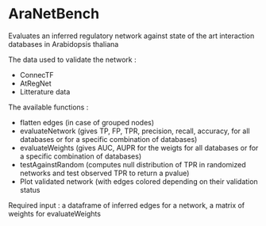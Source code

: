 # AraNetBench
Evaluates an inferred regulatory network against state of the art interaction databases in Arabidopsis thaliana

The data used to validate the network : 

+ ConnecTF
+ AtRegNet
+ Litterature data

The available functions :

+ flatten edges (in case of grouped nodes)
+ evaluateNetwork (gives TP, FP, TPR, precision, recall, accuracy, for all databases or for a specific combination of databases)
+ evaluateWeights (gives AUC, AUPR for the weigts for all databases or for a specific combination of databases)
+ testAgainstRandom (computes null distribution of TPR in randomized networks and test observed TPR to return a pvalue)
+ Plot validated network (with edges colored depending on their validation status

Required input : a dataframe of inferred edges for a network, a matrix of weights for evaluateWeights
